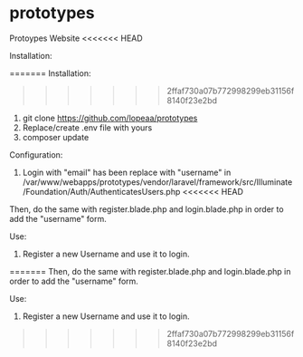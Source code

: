 # prototypes
Protoypes Website
<<<<<<< HEAD

Installation:

=======
Installation:
>>>>>>> 2ffaf730a07b772998299eb31156f8140f23e2bd
1. git clone https://github.com/lopeaa/prototypes
2. Replace/create .env file with yours
3. composer update

Configuration:
1. Login with "email" has been replace with "username" in /var/www/webapps/prototypes/vendor/laravel/framework/src/Illuminate/Foundation/Auth/AuthenticatesUsers.php
<<<<<<< HEAD

Then, do the same with register.blade.php and login.blade.php in order to add the "username" form.

Use:
1. Register a new Username and use it to login. 

=======
Then, do the same with register.blade.php and login.blade.php in order to add the "username" form.

Use:
1. Register a new Username and use it to login.
>>>>>>> 2ffaf730a07b772998299eb31156f8140f23e2bd
